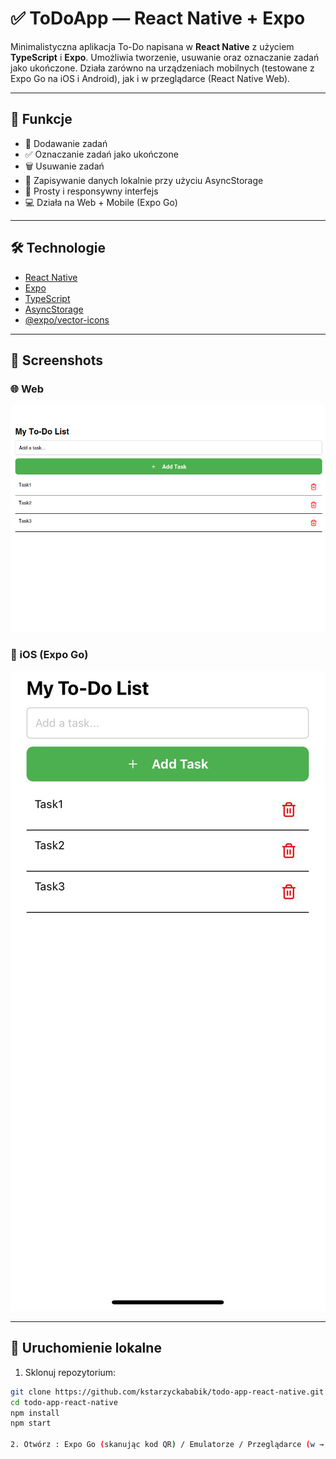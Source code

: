 # ✅ ToDoApp — React Native + Expo

Minimalistyczna aplikacja To-Do napisana w **React Native** z użyciem **TypeScript** i **Expo**. 
Umożliwia tworzenie, usuwanie oraz oznaczanie zadań jako ukończone. 
Działa zarówno na urządzeniach mobilnych (testowane z Expo Go na iOS i Android), jak i w przeglądarce (React Native Web).

---

## 🧩 Funkcje

- 📌 Dodawanie zadań
- ✅ Oznaczanie zadań jako ukończone
- 🗑️ Usuwanie zadań
- 💾 Zapisywanie danych lokalnie przy użyciu AsyncStorage
- 🎨 Prosty i responsywny interfejs
- 💻 Działa na Web + Mobile (Expo Go)

---

## 🛠️ Technologie

- [React Native](https://reactnative.dev/)
- [Expo](https://expo.dev/)
- [TypeScript](https://www.typescriptlang.org/)
- [AsyncStorage](https://docs.expo.dev/versions/latest/sdk/async-storage/)
- [@expo/vector-icons](https://docs.expo.dev/guides/icons/)

---

## 📸 Screenshots

### 🌐 Web
![Web Screenshot](./screenshotweb.png)

### 📱 iOS (Expo Go)
![iOS Screenshot](./screenshotios.png)


---

## 🚀 Uruchomienie lokalne

1. Sklonuj repozytorium:
```bash
git clone https://github.com/kstarzyckababik/todo-app-react-native.git
cd todo-app-react-native  
npm install  
npm start

2. Otwórz : Expo Go (skanując kod QR) / Emulatorze / Przeglądarce (w → Web Preview)
